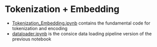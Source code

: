 # Tokenization + Embedding

- [Tokenization_Embedding.ipynb](Tokenization_Embedding.ipynb) contains the fundamental code for tokenization and encoding
- [dataloader.ipynb](dataloader.ipynb) is the consice data loading pipeline version of the previous notebook 
